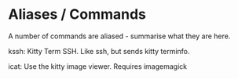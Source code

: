 Aliases / Commands
==================

A number of commands are aliased - summarise what they are here.

kssh:
	Kitty Term SSH.  Like ssh, but sends kitty terminfo.

icat:
	Use the kitty image viewer.  Requires imagemagick
